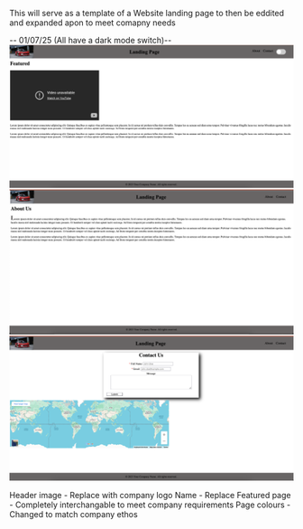 This will serve as a template of a Website landing page to then be eddited and expanded apon to meet comapny needs

-- 01/07/25 (All have a dark mode switch)-- 
![Landing-Page as of 01/07/25](Ignore-image/image-1.png)
![About-Page as of 01/07/25](Ignore-image/image-2.png)
![Contact-Page as of 01/07/25](Ignore-image/image-3.png)


Header image - Replace with company logo 
Name - Replace 
Featured page - Completely interchangable to meet company requirements 
Page colours -  Changed to match company ethos
